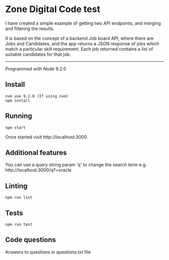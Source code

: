 Zone Digital Code test
======================

I have created a simple example of getting two API endpoints, and merging and filtering the results.

It is based on the concept of a backend Job board API, where there are Jobs and Candidates, and the app returns a JSON response of jobs which match a particular skill requirement. Each job returned contains a list of suitable candidates for that job.

* * *

Programmed with Node 9.2.0

Install
-------

    nvm use 9.2.0 (If using nvm)
    npm install


Running
-------

    npm start

Once started visit http://localhost:3000

Additional features
-------------------

You can use a query string param 'q' to change the search term e.g. http://localhost:3000/q?=oracle

Linting
-------

    npm run lint


Tests
-----

    npm run test


Code questions
--------------

Answers to questions in questions.txt file
